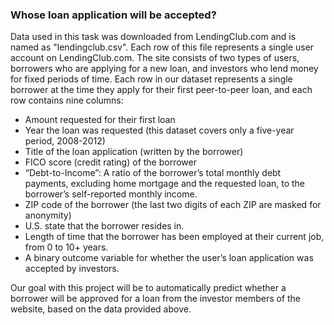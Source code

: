 ### Whose loan application will be accepted?


Data used in this task was downloaded from LendingClub.com and is named as "lendingclub.csv". Each row of this file represents a single user account on LendingClub.com. The site consists of two types of users, borrowers who are applying for a new loan, and investors who lend money for fixed periods of time. Each row in our dataset represents a single borrower at the time they apply for their first peer-to-peer loan, and each row contains nine columns:

*  Amount requested for their first loan
*  Year the loan was requested (this dataset covers only a five-year period, 2008-2012)
*  Title of the loan application (written by the borrower)
*  FICO score (credit rating) of the borrower
*  “Debt-to-Income”: A ratio of the borrower’s total monthly debt payments, excluding home mortgage and the requested loan, to the borrower’s self-reported monthly income.
*  ZIP code of the borrower (the last two digits of each ZIP are masked for anonymity)
*  U.S. state that the borrower resides in.
*  Length of time that the borrower has been employed at their current job, from 0 to 10+ years.
*  A binary outcome variable for whether the user’s loan application was accepted by investors.

Our goal with this project will be to automatically predict whether a borrower will be approved for a loan from the investor members of the website, based  on the data provided above. 
